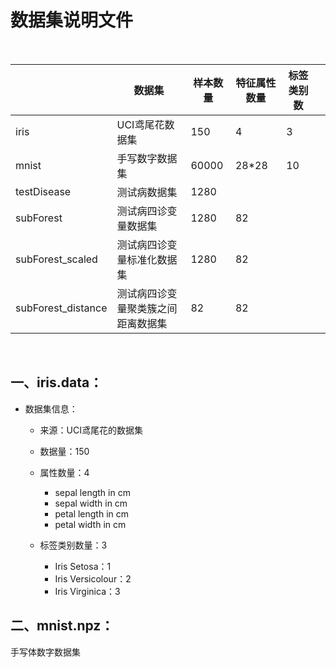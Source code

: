 # 数据集说明文件

<br>

|   | 数据集 | 样本数量 | 特征属性数量 | 标签类别数 |   |
|---|--------|---------|----------|---------|---|
| iris | UCI鸢尾花数据集 | 150 | 4 | 3 | |
| mnist| 手写数字数据集 |  60000 | 28*28 | 10 | |
| testDisease | 测试病数据集 |  1280 |  |  | |
| subForest | 测试病四诊变量数据集 |  1280 | 82 |  | |
| subForest_scaled | 测试病四诊变量标准化数据集 |  1280 | 82 |  | |
| subForest_distance | 测试病四诊变量聚类簇之间距离数据集 |  82 | 82 |  | |



<br>

## 一、iris.data：
+ 数据集信息：
    + 来源：UCI鸢尾花的数据集
    
    + 数据量：150
    
    + 属性数量：4
        + sepal length in cm
        + sepal width in cm
        + petal length in cm
        + petal width in cm 
    
    + 标签类别数量：3
        + Iris Setosa：1
        + Iris Versicolour：2
        + Iris Virginica：3
    
    
## 二、mnist.npz：
手写体数字数据集







